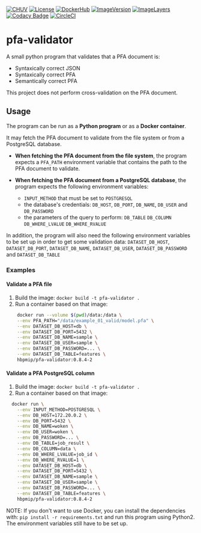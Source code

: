 [![CHUV](https://img.shields.io/badge/CHUV-LREN-AF4C64.svg)](https://www.unil.ch/lren/en/home.html) [![License](https://img.shields.io/badge/license-Apache--2.0-blue.svg)](https://github.com/LREN-CHUV/pfa-validator/blob/master/LICENSE) [![DockerHub](https://img.shields.io/badge/docker-hbpmip%2Fpfa--validator-008bb8.svg)](https://hub.docker.com/r/hbpmip/pfa-validator/) [![ImageVersion](https://images.microbadger.com/badges/version/hbpmip/pfa-validator.svg)](https://hub.docker.com/r/hbpmip/pfa-validator/tags "hbpmip/pfa-validator image tags") [![ImageLayers](https://images.microbadger.com/badges/image/hbpmip/pfa-validator.svg)](https://microbadger.com/#/images/hbpmip/pfa-validator "hbpmip/pfa-validator on microbadger") [![Codacy Badge](https://api.codacy.com/project/badge/Grade/96b3483a2345429fb9fc4918fa7d205b)](https://www.codacy.com/app/hbp-mip/pfa-validator?utm_source=github.com&amp;utm_medium=referral&amp;utm_content=HBPMedical/pfa-validator&amp;utm_campaign=Badge_Grade) [![CircleCI](https://circleci.com/gh/HBPMedical/pfa-validator.svg?style=svg)](https://circleci.com/gh/HBPMedical/pfa-validator)

# pfa-validator

A small python program that validates that a PFA document is:
- Syntaxically correct JSON
- Syntaxically correct PFA
- Semantically correct PFA

This project does not perform cross-validation on the PFA document.

## Usage
The program can be run as a **Python program** or as a **Docker container**.

It may fetch the PFA document to validate from the file system or from a PostgreSQL database.

* **When fetching the PFA document from the file system**, the program expects a `PFA_PATH` environment
variable that contains the path to the PFA document to validate.

* **When fetching the PFA document from a PostgreSQL database**, the program expects the following environment variables:
  * `INPUT_METHOD` that must be set to `POSTGRESQL`
  * the database's credentials: `DB_HOST`, `DB_PORT`, `DB_NAME`, `DB_USER` and `DB_PASSWORD`
  * the parameters of the query to perform: `DB_TABLE` `DB_COLUMN` `DB_WHERE_LVALUE` `DB_WHERE_RVALUE`

In addition, the program will also need the following environment variables to be set up in order to get some 
validation data: `DATASET_DB_HOST`, `DATASET_DB_PORT`, `DATASET_DB_NAME`, `DATASET_DB_USER`, `DATASET_DB_PASSWORD` 
and `DATASET_DB_TABLE`

### Examples

#### Validate a PFA file
1. Build the image: `docker build -t pfa-validator .`
2. Run a container based on that image: 

```sh
    docker run --volume $(pwd)/data:/data \
    --env PFA_PATH="/data/example_01_valid/model.pfa" \
    --env DATASET_DB_HOST=db \
    --env DATASET_DB_PORT=5432 \
    --env DATASET_DB_NAME=sample \
    --env DATASET_DB_USER=sample \
    --env DATASET_DB_PASSWORD=... \
    --env DATASET_DB_TABLE=features \
    hbpmip/pfa-validator:0.8.4-2
```

#### Validate a PFA PostgreSQL column
1. Build the image: `docker build -t pfa-validator .`
2. Run a container based on that image:

```sh
  docker run \
    --env INPUT_METHOD=POSTGRESQL \
    --env DB_HOST=172.20.0.2 \
    --env DB_PORT=5432 \
    --env DB_NAME=woken \
    --env DB_USER=woken \
    --env DB_PASSWORD=... \
    --env DB_TABLE=job_result \
    --env DB_COLUMN=data \
    --env DB_WHERE_LVALUE=job_id \
    --env DB_WHERE_RVALUE=1 \
    --env DATASET_DB_HOST=db \
    --env DATASET_DB_PORT=5432 \
    --env DATASET_DB_NAME=sample \
    --env DATASET_DB_USER=sample \
    --env DATASET_DB_PASSWORD=... \
    --env DATASET_DB_TABLE=features \
    hbpmip/pfa-validator:0.8.4-2
```

NOTE: If you don't want to use Docker, you can install the dependencies with: `pip install -r requirements.txt`
and run this program using Python2. The environment variables still have to be set up.